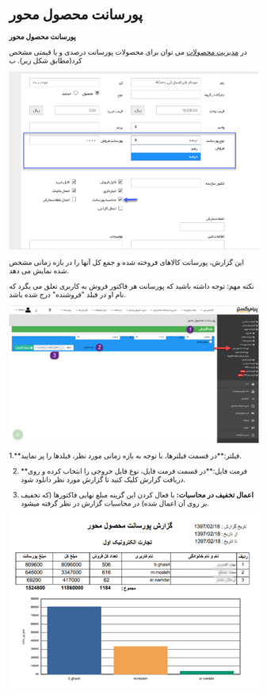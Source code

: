 # پورسانت محصول محور    

**پورسانت محصول محور**

در [مدیریت محصولات](../../BaseInformatio/ProduceManagement.md) می توان برای محصولات پورسانت درصدی و یا قیمتی مشخص کرد(مطابق شکل زیر). ب

![](Itembased/MohasebeyePorsant0.png)

این گزارش، پورسانت کالاهای فروخته شده و جمع کل آنها را در بازه زمانی مشخص شده نمایش می دهد.

نکته مهم: توجه داشته باشید که پورسانت هر فاکتور فروش به کاربری تعلق می یگرد که نام او در فیلد "فروشنده" درج شده باشد.

![](Itembased/MohasebeyePorsant1.png)

1.**فیلتر:**در قسمت فیلترها، با توجه به بازه زمانی مورد نظر، فیلدها را پر نمایید.

2. **فرمت فایل:**در قسمت فرمت فایل، نوع فایل خروجی را انتخاب کرده و روی دریافت گزارش کلیک کنید تا گزارش مورد نظر دانلود شود.

3. **اعمال تخفیف در محاسبات:** با فعال کردن این گزینه مبلغ نهایی فاکتورها (که تخفیف بر روی آن اعمال شده) در محاسبات گزارش در نظر گرفته میشود.

![](Itembased/MohasebeyePorsant2.png)